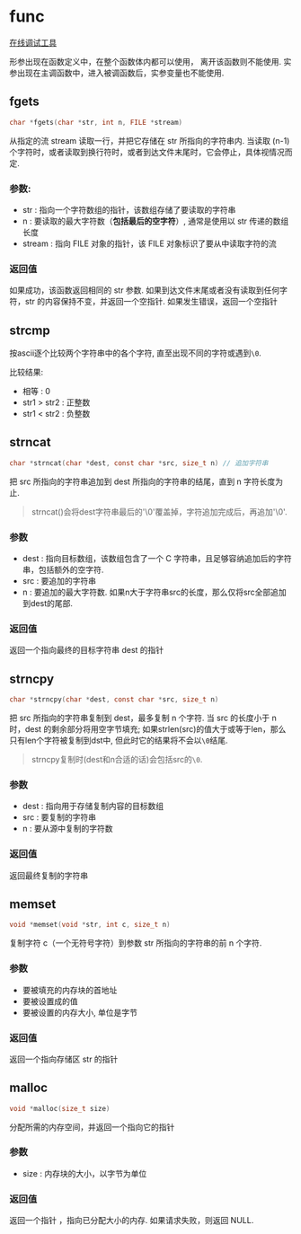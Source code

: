# func
[在线调试工具](https://c.runoob.com/compile/11)

形参出现在函数定义中，在整个函数体内都可以使用， 离开该函数则不能使用.
实参出现在主调函数中，进入被调函数后，实参变量也不能使用.

## fgets
```c
char *fgets(char *str, int n, FILE *stream)
```

从指定的流 stream 读取一行，并把它存储在 str 所指向的字符串内. 当读取 (n-1) 个字符时，或者读取到换行符时，或者到达文件末尾时，它会停止，具体视情况而定.

### 参数:
- str : 指向一个字符数组的指针，该数组存储了要读取的字符串
- n : 要读取的最大字符数（**包括最后的空字符**）, 通常是使用以 str 传递的数组长度
- stream  : 指向 FILE 对象的指针，该 FILE 对象标识了要从中读取字符的流

### 返回值
如果成功，该函数返回相同的 str 参数. 如果到达文件末尾或者没有读取到任何字符，str 的内容保持不变，并返回一个空指针.
如果发生错误，返回一个空指针

## strcmp
按ascii逐个比较两个字符串中的各个字符, 直至出现不同的字符或遇到`\0`.

比较结果:
- 相等 : 0
- str1 > str2 : 正整数
- str1 < str2 : 负整数

## strncat
```c
char *strncat(char *dest, const char *src, size_t n) // 追加字符串
```
把 src 所指向的字符串追加到 dest 所指向的字符串的结尾，直到 n 字符长度为止.

> strncat()会将dest字符串最后的'\0'覆盖掉，字符追加完成后，再追加'\0'.

### 参数
- dest : 指向目标数组，该数组包含了一个 C 字符串，且足够容纳追加后的字符串，包括额外的空字符.
- src : 要追加的字符串
- n : 要追加的最大字符数. 如果n大于字符串src的长度，那么仅将src全部追加到dest的尾部.

### 返回值
返回一个指向最终的目标字符串 dest 的指针

## strncpy
```c
char *strncpy(char *dest, const char *src, size_t n)
```
把 src 所指向的字符串复制到 dest，最多复制 n 个字符. 当 src 的长度小于 n 时，dest 的剩余部分将用空字节填充; 如果strlen(src)的值大于或等于len，那么只有len个字符被复制到dst中, 但此时它的结果将不会以`\0`结尾.

> strncpy复制时(dest和n合适的话)会包括src的`\0`.

### 参数
- dest : 指向用于存储复制内容的目标数组
- src : 要复制的字符串
- n : 要从源中复制的字符数

###  返回值
返回最终复制的字符串

## memset
```c
void *memset(void *str, int c, size_t n)
```
复制字符 c（一个无符号字符）到参数 str 所指向的字符串的前 n 个字符.

### 参数
- 要被填充的内存块的首地址
- 要被设置成的值
- 要被设置的内存大小, 单位是字节

### 返回值
返回一个指向存储区 str 的指针

## malloc
```c
void *malloc(size_t size)
```

分配所需的内存空间，并返回一个指向它的指针

### 参数
- size : 内存块的大小，以字节为单位

### 返回值
返回一个指针 ，指向已分配大小的内存. 如果请求失败，则返回 NULL.